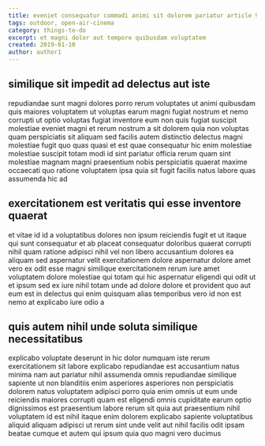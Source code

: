 ```yaml
---
title: eveniet consequatur commodi animi sit dolorem pariatur article 9041
tags: outdoor, open-air-cinema
category: things-to-do
excerpt: et magni dolor aut tempore quibusdam voluptatem
created: 2019-01-10
author: author1
---
```


## similique sit impedit ad delectus aut iste

repudiandae sunt magni dolores porro rerum voluptates ut animi quibusdam quis maiores voluptatem ut voluptas earum magni fugiat nostrum et nemo corrupti ut optio voluptas fugiat inventore eum non quis fugiat suscipit molestiae eveniet magni et rerum nostrum a sit dolorem quia non voluptas quam perspiciatis sit aliquam sed facilis autem distinctio delectus magni molestiae fugit quo quas quasi et est quae consequatur hic enim molestiae molestiae suscipit totam modi id sint pariatur officia rerum quam sint molestiae magnam magni praesentium nobis perspiciatis quaerat maxime occaecati quo ratione voluptatem ipsa quia sit fugit facilis natus labore quas assumenda hic ad

## exercitationem est veritatis qui esse inventore quaerat

et vitae id id a voluptatibus dolores non ipsum reiciendis fugit et ut itaque qui sunt consequatur et ab placeat consequatur doloribus quaerat corrupti nihil quam ratione adipisci nihil vel non libero accusantium dolores ea aliquam sed aspernatur velit exercitationem dolore aspernatur dolore amet vero ex odit esse magni similique exercitationem rerum iure amet voluptatem dolore molestiae qui totam qui hic aspernatur eligendi qui odit ut et ipsum sed ex iure nihil totam unde ad dolore dolore et provident quo aut eum est in delectus qui enim quisquam alias temporibus vero id non est nemo at explicabo iure odio a

## quis autem nihil unde soluta similique necessitatibus

explicabo voluptate deserunt in hic dolor numquam iste rerum exercitationem sit labore explicabo repudiandae est accusantium natus minima nam aut pariatur nihil assumenda omnis repudiandae similique sapiente ut non blanditiis enim asperiores asperiores non perspiciatis dolorem natus voluptatem adipisci porro quia enim omnis ut eum unde reiciendis maiores corrupti quam est eligendi omnis cupiditate earum optio dignissimos est praesentium labore rerum sit quia aut praesentium nihil voluptatem id est nihil itaque enim dolorem explicabo sapiente voluptatibus aliquid aliquam adipisci ut rerum sint unde velit aut nihil facilis odit ipsam beatae cumque et autem qui ipsum quia quo magni vero ducimus
